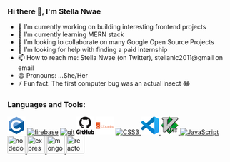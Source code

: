 ### Hi there 👋, I'm Stella Nwae



- 🔭 I’m currently working on building interesting frontend projects
- 🌱 I’m currently learning MERN stack
- 👯 I’m looking to collaborate on many Google Open Source Projects
- 🤔 I’m looking for help with finding a paid internship
- 📫 How to reach me: Stella Nwae (on Twitter), stellanic2011@gmail on email
- 😄 Pronouns: ...She/Her
- ⚡ Fun fact: The first computer bug was an actual insect 😂



### Languages and Tools:

<p align="left">
   <a href="https://www.cprogramming.com/" target="_blank"><img src="https://raw.githubusercontent.com/devicons/devicon/master/icons/c/c-original.svg" alt="c" width="40" height="40" /></a>
  <a href="https://firebase.google.com/" target="_blank"><img src="https://www.vectorlogo.zone/logos/firebase/firebase-icon.svg" alt="firebase" width="40" height="40" /></a>
  <a href="https://git-scm.com/" target="_blank"><img src="https://www.vectorlogo.zone/logos/git-scm/git-scm-icon.svg" alt="git" width="40" height="40" /></a>
  <img src="https://github.com/devicons/devicon/blob/master/icons/github/github-original-wordmark.svg" title="GitHub" alt="GitHub" width="40" height="40" />
  <img src="https://github.com/devicons/devicon/blob/master/icons/ubuntu/ubuntu-plain-wordmark.svg" title="ubuntu" alt="ubuntu" width="40" height="40" />
	    <a target="_blank" rel="noopener noreferrer nofollow" href="https://camo.githubusercontent.com/c25dc2718f1ecf4959b961a883ba74c3aa6eda5cc2bbb733cdcae99c426d8e95/68747470733a2f2f696d672e736869656c64732e696f2f62616467652f637373332d2532333135373242362e7376673f7374796c653d666c61742d737175617265266c6f676f3d63737333266c6f676f436f6c6f723d7768697465">
<img src="https://github.com/Stellanwae/Stellanwae/assets/99267699/22da9a78-a054-4d51-b4d7-63db1621f6f7" alt="CSS3" data-canonical-src="https://img.shields.io/badge/css3-%231572B6.svg?style=flat-square&amp;logo=css3&amp;logoColor=white" width="40" height="40" style="max-width: 100%;">
<img src="https://github.com/devicons/devicon/raw/master/icons/vscode/vscode-original.svg" title="vscode" width="40" height="40" style="max-width: 100%;">
<img src="https://github.com/devicons/devicon/raw/master/icons/vim/vim-original.svg" title="vim" width="40" height="40" style="max-width: 100%;">
<img src="https://github.com/Stellanwae/Stellanwae/assets/99267699/1895ddb7-6ee7-41a1-9626-fd868ea26101" alt="JavaScript" data-canonical-src="https://img.shields.io/badge/javascript-%23323330.svg?style=flat-square&amp;logo=javascript&amp;logoColor=%23F7DF1E" height="40" width="40" style="max-width: 100%;">
<img src="https://github.com/Stellanwae/Stellanwae/assets/99267699/1ef6390f-1a17-4c46-874c-28182db9e6c7" title="nodedotjs" width="40" height="40" style="max-width: 100%;">
		    <img src="https://github.com/Stellanwae/Stellanwae/assets/99267699/64ac4680-2ab4-4d41-8342-85591c46370f" title="express" width="40" height="40" style="max-width: 100%;">
		    <img src="https://github.com/Stellanwae/Stellanwae/assets/99267699/8f625ae9-21a3-40e1-84ab-0b70943ee3d7" title="mongodb" width="40" height="40" style="max-width: 100%;">
		    <img src="https://github.com/Stellanwae/Stellanwae/assets/99267699/dbe9269e-9a35-4cf1-a54a-29a0ef0fb84f" title="reactos" width="40" height="40" style="max-width: 100%;">
</p>

